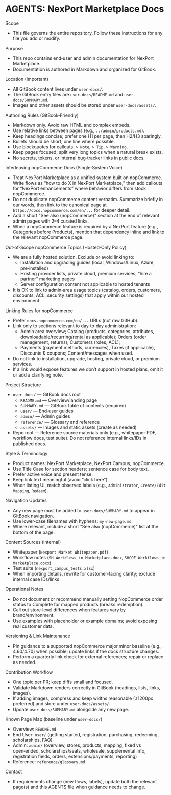 # AGENTS: NexPort Marketplace Docs

Scope
- This file governs the entire repository. Follow these instructions for any file you add or modify.

Purpose
- This repo contains end‑user and admin documentation for NexPort Marketplace.
- Documentation is authored in Markdown and organized for GitBook.

Location (Important)
- All GitBook content lives under `user-docs/`.
- The GitBook entry files are `user-docs/README.md` and `user-docs/SUMMARY.md`.
- Images and other assets should be stored under `user-docs/assets/`.

Authoring Rules (GitBook‑Friendly)
- Markdown only. Avoid raw HTML and complex embeds.
- Use relative links between pages (e.g., `../admin/products.md`).
- Keep headings concise; prefer one H1 per page, then H2/H3 sparingly.
- Bullets should be short, one line where possible.
- Use blockquotes for callouts: `> Note`, `> Tip`, `> Warning`.
- Keep pages focused; split very long topics when a natural break exists.
- No secrets, tokens, or internal bug‑tracker links in public docs.

Interleaving nopCommerce Docs (Single‑System Voice)
- Treat NexPort Marketplace as a unified system built on nopCommerce. Write flows as “how to do X in NexPort Marketplace,” then add callouts for “NexPort enhancements” where behavior differs from stock nopCommerce.
- Do not duplicate nopCommerce content verbatim. Summarize briefly in our words, then link to the canonical page at `https://docs.nopcommerce.com/en/...` for deeper detail.
- Add a short "See also (nopCommerce)" section at the end of relevant admin pages with 2–4 curated links.
- When a nopCommerce feature is required by a NexPort feature (e.g., Categories before Products), mention that dependency inline and link to the relevant nopCommerce page.

Out‑of‑Scope nopCommerce Topics (Hosted‑Only Policy)
- We are a fully hosted solution. Exclude or avoid linking to:
  - Installation and upgrading guides (local, Windows/Linux, Azure, pre‑installed)
  - Hosting provider lists, private cloud, premium services, “hire a partner” marketing pages
  - Server configuration content not applicable to hosted tenants
- It is OK to link to admin‑area usage topics (catalog, orders, customers, discounts, ACL, security settings) that apply within our hosted environment.

Linking Rules for nopCommerce
- Prefer `docs.nopcommerce.com/en/...` URLs (not raw GitHub).
- Link only to sections relevant to day‑to‑day administration:
  - Admin area overview; Catalog (products, categories, attributes, downloadable/recurring/rental as applicable); Orders (order management, returns); Customers (roles, ACL);
  - Payments (payment methods, currencies), Taxes (if applicable), Discounts & coupons; Content/messages when used.
- Do not link to installation, upgrade, hosting, private cloud, or premium services.
- If a link would expose features we don’t support in hosted plans, omit it or add a clarifying note.

Project Structure
- `user-docs/` — GitBook docs root
  - `README.md` — Overview/landing page
  - `SUMMARY.md` — GitBook table of contents (required)
  - `user/` — End‑user guides
  - `admin/` — Admin guides
  - `reference/` — Glossary and reference
  - `assets/` — Images and static assets (create as needed)
- Repo root — Reference source materials only (e.g., whitepaper PDF, workflow docs, test suite). Do not reference internal links/IDs in published docs.

Style & Terminology
- Product names: NexPort Marketplace, NexPort Campus, nopCommerce.
- Use Title Case for section headers; sentence case for body text.
- Prefer active voice and present tense.
- Keep link text meaningful (avoid “click here”).
- When listing UI, match observed labels (e.g., `Administrator`, `Create/Edit Mapping`, `Redeem`).

Navigation Updates
- Any new page must be added to `user-docs/SUMMARY.md` to appear in GitBook navigation.
- Use lower‑case filenames with hyphens: `my-new-page.md`.
 - Where relevant, include a short "See also (nopCommerce)" list at the bottom of the page.

Content Sources (internal)
- Whitepaper (`Nexport Market Whitepaper.pdf`)
- Workflow notes (`SH Workflows in Marketplace.docx`, `SHCOE Workflows in Marketplace.docx`)
- Test suite (`nexport_campus_tests.xlsx`)
- When importing details, rewrite for customer‑facing clarity; exclude internal case IDs/links.

Operational Notes
- Do not document or recommend manually setting NopCommerce order status to Complete for mapped products (breaks redemption).
- Call out store‑level differences when features vary by brand/environment.
- Use examples with placeholder or example domains; avoid exposing real customer data.

Versioning & Link Maintenance
- Pin guidance to a supported nopCommerce major.minor baseline (e.g., 4.60/4.70) when possible; update links if the docs structure changes.
- Perform a quarterly link check for external references; repair or replace as needed.

Contribution Workflow
- One topic per PR; keep diffs small and focused.
- Validate Markdown renders correctly in GitBook (headings, lists, links, images).
- If adding images, compress and keep widths reasonable (≤1200px preferred) and store under `user-docs/assets/`.
- Update `user-docs/SUMMARY.md` alongside any new page.

Known Page Map (baseline under `user-docs/`)
- Overview: `README.md`
- End User: `user/` (getting started, registration, purchasing, redeeming, scholarships, FAQ)
- Admin: `admin/` (overview, stores, products, mapping, fixed vs open‑ended, scholarships/seats, wholesale, supplemental info, registration fields, orders, extensions/payments, reporting)
- Reference: `reference/glossary.md`

Contact
- If requirements change (new flows, labels), update both the relevant page(s) and this AGENTS file when guidance needs to change.
